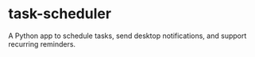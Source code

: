 # task-scheduler
A Python app to schedule tasks, send desktop notifications, and support recurring reminders.
